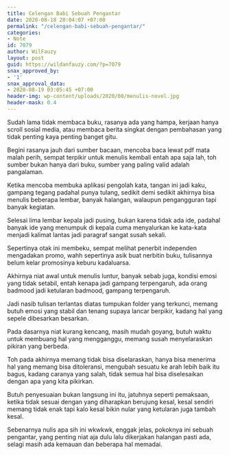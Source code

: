 ```yaml
---
title: Celengan Babi Sebuah Pengantar
date: 2020-08-18 20:04:07 +07:00
permalink: "/celengan-babi-sebuah-pengantar/"
categories:
- Note
id: 7079
author: WilFauzy
layout: post
guid: https://wildanfauzy.com/?p=7079
snax_approved_by:
- '1'
snax_approval_data:
- 2020-08-19 03:05:45 +07:00
header-img: wp-content/uploads/2020/08/menulis-novel.jpg
header-mask: 0.4
---
```


Sudah lama tidak membaca buku, rasanya ada yang hampa, kerjaan hanya scroll sosial media, atau membaca berita singkat dengan pembahasan yang tidak penting kaya penting banget gitu.&nbsp;

Begini rasanya jauh dari sumber bacaan, mencoba baca lewat pdf mata malah perih, sempat terpikir untuk menulis kembali entah apa saja lah, toh sumber bukan hanya dari buku, sumber yang paling valid adalah pangalaman.&nbsp;

Ketika mencoba membuka aplikasi pengolah kata, tangan ini jadi kaku, gampang tegang padahal punya tulang, sedikit demi sedikit akhirnya bisa menulis beberapa lembar, banyak halangan, walaupun pengangguran tapi banyak kegiatan.&nbsp;

Selesai lima lembar kepala jadi pusing, bukan karena tidak ada ide, padahal banyak ide yang menumpuk di kepala cuma menyalurkan ke kata-kata menjadi kalimat lantas jadi paragraf sangat susah sekali.&nbsp;

Sepertinya otak ini membeku, sempat melihat penerbit independen mengadakan promo, wahh sepertinya asik buat nerbitin buku, tulisannya belum kelar promosinya keburu kadaluarsa.&nbsp;

Akhirnya niat awal untuk menulis luntur, banyak sebab juga, kondisi emosi yang tidak setabil, entah kenapa jadi gampang terpengaruh, ada orang badmood jadi ketularan badmood, gampang terpengaruh.&nbsp;

Jadi nasib tulisan terlantas diatas tumpukan folder yang terkunci, memang butuh emosi yang stabil dan tenang supaya lancar berpikir, kadang hal yang sepele dibesarkan besarkan.&nbsp;

Pada dasarnya niat kurang kencang, masih mudah goyang, butuh waktu untuk membuang hal yang mengganggu, memang susah menyelaraskan pikiran yang berbeda.&nbsp;

Toh pada akhirnya memang tidak bisa diselaraskan, hanya bisa menerima hal yang memang bisa ditoleransi, mengubah sesuatu ke arah lebih baik itu bagus, kadang caranya yang salah, tidak semua hal bisa diselesaikan dengan apa yang kita pikirkan.&nbsp;

Butuh penyesuaian bukan langsung ini itu, jatuhnya seperti pemaksaan, ketika tidak sesuai dengan yang diharapkan berujung kesal, kesal sendiri memang tidak enak tapi kalo kesal bikin nular yang ketularan juga tambah kesal.&nbsp;

Sebenarnya nulis apa sih ini wkwkwk, enggak jelas, pokoknya ini sebuah pengantar, yang penting niat aja dulu lalu dikerjakan halangan pasti ada, selagi masih ada kemauan dan beberapa hal memadai.&nbsp;